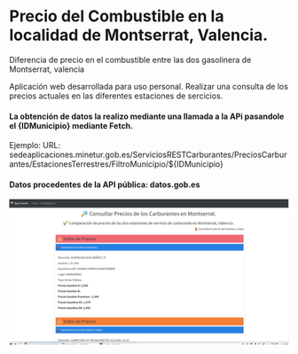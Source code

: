 # Precio del Combustible en la localidad de Montserrat, Valencia.
Diferencia de precio en el combustible entre las dos gasolinera de Montserrat, valencia

Aplicación web desarrollada para uso personal.
Realizar una consulta de los precios actuales en las diferentes estaciones de sercicios.
#### La obtención de datos la realizo mediante una llamada a la APi pasandole el {IDMunicipio} mediante Fetch.
Ejemplo:
URL: sedeaplicaciones.minetur.gob.es/ServiciosRESTCarburantes/PreciosCarburantes/EstacionesTerrestres/FiltroMunicipio/${IDMunicipio}


#### Datos procedentes de la API pública: datos.gob.es


![Alt text](https://github.com/Garri7/Precio-combustible-montserrat/blob/main/img/Selecci%C3%B3n_002.png?raw=true)

